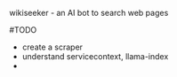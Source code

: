 wikiseeker - an AI bot to search web pages

#TODO
- create a scraper
- understand servicecontext, llama-index
- 
